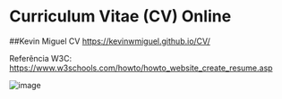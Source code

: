 # Curriculum Vitae (CV) Online
##Kevin Miguel CV https://kevinwmiguel.github.io/CV/

Referência W3C: https://www.w3schools.com/howto/howto_website_create_resume.asp


![image](https://github.com/Kevinwmiguel/CV/assets/59360014/3d61d7ee-bb68-488a-ad08-037867c72ed7)
